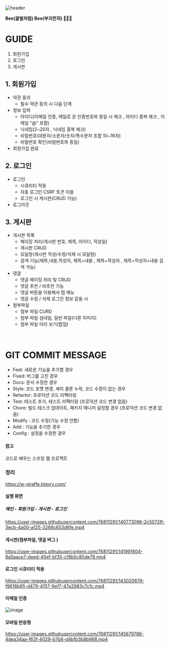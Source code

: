 
![header](https://capsule-render.vercel.app/api?type=Waving&text=🌻BeeBee🌻&animation=fadeIn&fontSize=50&descAlignX=10&color=0:FF985A,100:FFB347)


<b style="text-align=center">Bee(꿀벌처럼) Bee(부지런히) 🌻🐝🌻</b>

# GUIDE
1. 회원가입
2. 로그인
3. 게시판

## 1. 회원가입
+ 약관 동의
  + 필수 약관 동의 시 다음 단계
+ 정보 입력
  + 아이디(이메일 인증, 메일로 온 인증번호와 동일 시 체크 , 아이디 중복 체크 , 이메일 "@" 포함)
  + 닉네임(2~20자 , 닉네임 중복 체크)
  + 비밀번호(대문자/소문자/숫자/특수문자 조합 10~16자)
  + 비밀번호 확인(비밀번호와 동일)
+ 회원가입 완료

## 2. 로그인
+ 로그인
  + 시큐리티 적용
  + 자동 로그인 CSRF 토큰 이용
  + 로그인 시 게시판(CRUD 가능)
+ 로그아웃 

## 3. 게시판
+ 게시판 목록
  + 페이징 처리(게시판 번호, 제목, 아이디, 작성일)
  + 게시판 CRUD
  + 모달창(게시판 작성/수정/삭제 시 모달창)
  + 검색 기능(제목,내용,작성자, 제목+내용 , 제목+작성자 , 제목+작성자+내용 검색 가능)
+ 댓글
  + 댓글 페이징 처리 및 CRUD
  + 댓글 추천 / 비추천 기능
  + 댓글 버튼을 이용해서 탭 메뉴
  + 댓글 수정 / 삭제 로그인 정보 같을 시
+ 첨부파일
  + 첨부 파일 CURD
  + 첨부 파일 섬네일, 일반 파일(다른 이미지)
  + 첨부 파일 미리 보기(팝업)
<br>

# GIT COMMIT MESSAGE
+ Feat: 새로운 기능을 추가할 경우 <br>
+ Fixed: 버그를 고친 경우 <br>
+ Docs: 문서 수정한 경우 <br>
+ Style: 코드 포맷 변경, 세미 콜론 누락, 코드 수정이 없는 경우 <br>
+ Refactor: 프로덕션 코드 리팩터링 <br>
+ Test: 테스트 추가, 테스트 리팩터링 (프로덕션 코드 변경 없음) <br>
+ Chore: 빌드 테스크 업데이트, 패키지 매니저 설정할 경우 (프로덕션 코드 변경 없음) <br>
+ Modify : 코드 수정(기능 수정 안함) <br>
+ Add : 기능을 추가한 경우 <br>
+ Config : 설정을 수정한 경우 <br>


#### 참고

코드로 배우는 스프링 웹 프로젝트

### 정리

https://w-giraffe.tistory.com/ <br>

#### 실행 화면

##### 메인 - 회원가입 - 게시판 - 로그인
https://user-images.githubusercontent.com/76811291/140773096-2c5072ff-3ecb-4a00-af25-3268c653d6fe.mp4

#### 게시판(첨부파일, 댓글 버그 )
https://user-images.githubusercontent.com/76811291/141991604-9a5aace7-deed-40ef-bf35-c18b5c80de79.mp4

#### 로그인 시큐리티 적용
https://user-images.githubusercontent.com/76811291/143020878-f9616b95-d479-4157-9ef7-47a2983c7c1c.mp4

#### 이메일 인증
![image](https://user-images.githubusercontent.com/76811291/143466051-347eb90f-4aac-44fb-aaee-d16640539099.png)

#### 모바일 반응형
https://user-images.githubusercontent.com/76811291/145679786-4dea34aa-f63f-4029-b7b8-d4bfb3b8b968.mp4

